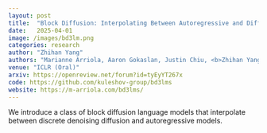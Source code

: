 ```yaml
---
layout: post
title:  "Block Diffusion: Interpolating Between Autoregressive and Diffusion Language Models"
date:   2025-04-01
image: /images/bd3lm.png
categories: research
author: "Zhihan Yang"
authors: "Marianne Arriola, Aaron Gokaslan, Justin Chiu, <b>Zhihan Yang</b>, Zhixuan Qi, Jiaqi Han, Subham Sahoo, Volodymyr Kuleshov"
venue: "ICLR (Oral)"
arxiv: https://openreview.net/forum?id=tyEyYT267x
code: https://github.com/kuleshov-group/bd3lms
website: https://m-arriola.com/bd3lms/
---
```

We introduce a class of block diffusion language models that interpolate between discrete denoising diffusion and autoregressive models.